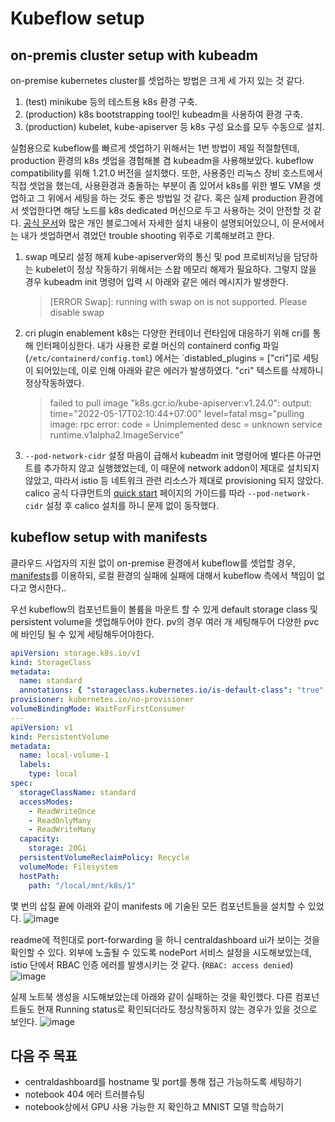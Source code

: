 # Kubeflow setup

## on-premis cluster setup with kubeadm

on-premise kubernetes cluster를 셋업하는 방법은 크게 세 가지 있는 것 같다.

1. (test) minikube 등의 테스트용 k8s 환경 구축.
2. (production) k8s bootstrapping tool인 kubeadm을 사용하여 환경 구축.
3. (production) kubelet, kube-apiserver 등 k8s 구성 요소를 모두 수동으로 설치.

실험용으로 kubeflow를 빠르게 셋업하기 위해서는 1번 방법이 제일 적절할텐데, production 환경의 k8s 셋업을 경험해볼 겸 kubeadm을 사용해보았다. kubeflow compatibility를 위해 1.21.0 버전을 설치했다. 또한, 사용중인 리눅스 장비 호스트에서 직접 셋업을 했는데, 사용환경과 충돌하는 부분이 좀 있어서 k8s를 위한 별도 VM을 셋업하고 그 위에서 세팅을 하는 것도 좋은 방법일 것 같다. 혹은 실제 production 환경에서 셋업한다면 해당 노드를 k8s dedicated 머신으로 두고 사용하는 것이 안전할 것 같다.
[공식 문서](https://kubernetes.io/docs/setup/production-environment/tools/kubeadm/)와 많은 개인 블로그에서 자세한 설치 내용이 설명되어있으니,
이 문서에서는 내가 셋업하면서 겪었던 trouble shooting 위주로 기록해보려고 한다.

1. swap 메모리 설정 해제
kube-apiserver와의 통신 및 pod 프로비저닝을 담당하는 kubelet이 정상 작동하기 위해서는 스왑 메모리 해제가 필요하다. 그렇지 않을 경우 kubeadm init 명령어 입력 시 아래와 같은 에러 메시지가 발생한다.

    > [ERROR Swap]: running with swap on is not supported. Please disable swap

2. cri plugin enablement
k8s는 다양한 컨테이너 런타임에 대응하기 위해 cri를 통해 인터페이싱한다. 내가 사용한 로컬 머신의 containerd config 파일 (`/etc/containerd/config.toml`) 에서는 `distabled_plugins = ["cri"]로 세팅이 되어있는데, 이로 인해 아래와 같은 에러가 발생하였다. "cri" 텍스트를 삭제하니 정상작동하였다.

    > failed to pull image "k8s.gcr.io/kube-apiserver:v1.24.0": output: time="2022-05-17T02:10:44+07:00" level=fatal msg="pulling image: rpc error: code = Unimplemented desc = unknown service runtime.v1alpha2.ImageService"

3. `--pod-network-cidr` 설정
마음이 급해서 kubeadm init 명령어에 별다른 아규먼트를 추가하지 않고 실행했었는데, 이 때문에 network addon이 제대로 설치되지 않았고, 따라서 istio 등 네트워크 관련 리소스가 제대로 provisioning 되지 않았다. calico 공식 다큐먼트의 [quick start](https://projectcalico.docs.tigera.io/getting-started/kubernetes/quickstart) 페이지의 가이드를 따라 `--pod-network-cidr` 설정 후 calico 설치를 하니 문제 없이 동작했다.

## kubeflow setup with manifests

클라우드 사업자의 지원 없이 on-premise 환경에서 kubeflow를 셋업할 경우, [manifests](https://github.com/kubeflow/manifests/tree/v1.5.0)를 이용하되, 로컬 환경의 실패에 실패에 대해서 kubeflow 측에서 책임이 없다고 명시한다..

우선 kubeflow의 컴포넌트들이 볼륨을 마운트 할 수 있게 default storage class 및 persistent volume을 셋업해두어야 한다. pv의 경우 여러 개 세팅해두어 다양한 pvc에 바인딩 될 수 있게 세팅해두어야한다.

```yaml
apiVersion: storage.k8s.io/v1
kind: StorageClass
metadata:
  name: standard
  annotations: { "storageclass.kubernetes.io/is-default-class": "true" }
provisioner: kubernetes.io/no-provisioner
volumeBindingMode: WaitForFirstConsumer
---
apiVersion: v1
kind: PersistentVolume
metadata:
  name: local-volume-1
  labels:
    type: local
spec:
  storageClassName: standard
  accessModes:
    - ReadWriteOnce
    - ReadOnlyMany
    - ReadWriteMany
  capacity:
    storage: 20Gi
  persistentVolumeReclaimPolicy: Recycle
  volumeMode: Filesystem
  hostPath:
    path: "/local/mnt/k8s/1"
```

몇 번의 삽질 끝에 아래와 같이 manifests 에 기술된 모든 컴포넌트들을 설치할 수 있었다.
![image](https://user-images.githubusercontent.com/19547969/190549504-6b70b7ff-7acb-4833-ae1f-98dd45708e6b.png)

readme에 적힌대로 port-forwarding 을 하니 centraldashboard ui가 보이는 것을 확인할 수 있다.
외부에 노출될 수 있도록 nodePort 서비스 설정을 시도해보았는데, istio 단에서 RBAC 인증 에러를 발생시키는 것 같다. (`RBAC: access denied`)
![image](https://user-images.githubusercontent.com/19547969/190549314-9b6f90c2-3de5-423e-af8f-2c6d6c907cd6.png)

실제 노트북 생성을 시도해보았는데 아래와 같이 실패하는 것을 확인했다. 다른 컴포넌트들도 현재 Running status로 확인되더라도 정상작동하지 않는 경우가 있을 것으로 보인다.
![image](https://user-images.githubusercontent.com/19547969/190553034-9766a31c-ab43-4e5d-98f9-23cd8fa37e43.png)


## 다음 주 목표
- centraldashboard를 hostname 및 port를 통해 접근 가능하도록 세팅하기
- notebook 404 에러 트러블슈팅
- notebook상에서 GPU 사용 가능한 지 확인하고 MNIST 모델 학습하기

